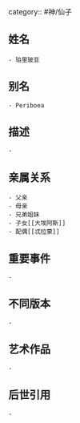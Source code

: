 category:: #神/仙子
## 姓名
	- 珀里玻亚
## 别名
	- Periboea
## 描述
	-
## 亲属关系
	- 父亲
	- 母亲
	- 兄弟姐妹
	- 子女[[大埃阿斯]]
	- 配偶[[忒拉蒙]]
## 重要事件
	-
## 不同版本
	-
## 艺术作品
	-
## 后世引用
	-
